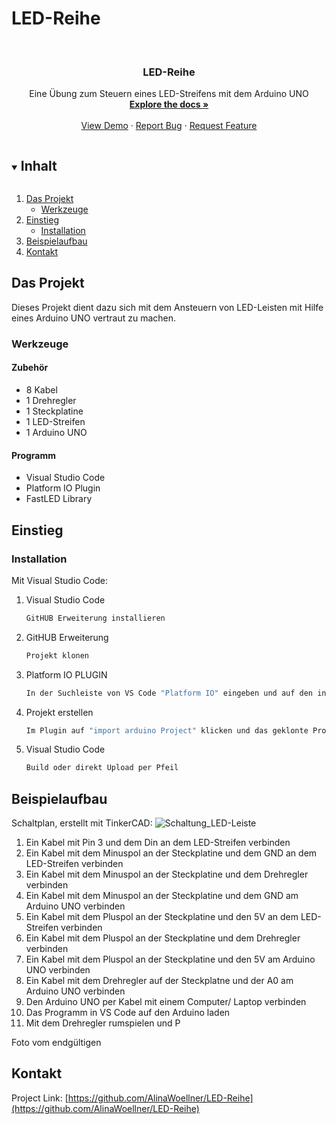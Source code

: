 # LED-Reihe

<!--
*** Thanks for checking out the Best-README-Template. If you have a suggestion
*** that would make this better, please fork the repo and create a pull request
*** or simply open an issue with the tag "enhancement".
*** Thanks again! Now go create something AMAZING! :D
***
***
***
*** To avoid retyping too much info. Do a search and replace for the following:
*** github_username, repo_name, twitter_handle, email, project_title, project_description
-->



<!-- PROJECT SHIELDS -->
<!--
*** I'm using markdown "reference style" links for readability.
*** Reference links are enclosed in brackets [ ] instead of parentheses ( ).
*** See the bottom of this document for the declaration of the reference variables
*** for contributors-url, forks-url, etc. This is an optional, concise syntax you may use.
*** https://www.markdownguide.org/basic-syntax/#reference-style-links
-->

<!-- PROJECT LOGO -->
<br />
<p align="center">

  <h3 align="center">LED-Reihe</h3>

  <p align="center">
    Eine Übung zum Steuern eines LED-Streifens mit dem Arduino UNO
    <br />
    <a href="https://github.com/AlinaWoellner/LED-Reihe"><strong>Explore the docs »</strong></a>
    <br />
    <br />
    <a href="https://github.com/AlinaWoellner/LED-Reihe">View Demo</a>
    ·
    <a href="https://github.com/AlinaWoellner/LED-Reihe/issues">Report Bug</a>
    ·
    <a href="https://github.com/AlinaWoellner/LED-Reihe/issues">Request Feature</a>
  </p>
</p>



<!-- TABLE OF CONTENTS -->
<details open="open">
  <summary><h2 style="display: inline-block">Inhalt</h2></summary>
  <ol>
    <li>
      <a href="#das-projekt">Das Projekt</a>
      <ul>
        <li><a href="#werkzeuge">Werkzeuge</a></li>
      </ul>
    </li>
    <li>
      <a href="#einstieg">Einstieg</a>
      <ul>
        <li><a href="#installation">Installation</a></li>
      </ul>
    </li>
    <li><a href="#beispielaufbau">Beispielaufbau</a></li>
    <li><a href="#kontakt">Kontakt</a></li>
  </ol>
</details>



<!-- ABOUT THE PROJECT -->
## Das Projekt

Dieses Projekt dient dazu sich mit dem Ansteuern von LED-Leisten mit Hilfe eines Arduino UNO vertraut zu machen. 

### Werkzeuge

#### Zubehör
* []()  8 Kabel
* []()  1 Drehregler
* []()  1 Steckplatine
* []()  1 LED-Streifen
* []()  1 Arduino UNO

#### Programm
* []()  Visual Studio Code
* []()  Platform IO Plugin
* []()  FastLED Library

<!-- GETTING STARTED -->
## Einstieg

### Installation

Mit Visual Studio Code:
1. Visual Studio Code
   ```sh
   GitHUB Erweiterung installieren
   ```
1. GitHUB Erweiterung
   ```sh
   Projekt klonen
   ```
3. Platform IO PLUGIN
   ```sh
   In der Suchleiste von VS Code "Platform IO" eingeben und auf den installieren Button klicken
   ```
2. Projekt erstellen
   ```sh
   Im Plugin auf "import arduino Project" klicken und das geklonte Projekt auswählen
   ```
1. Visual Studio Code
   ```sh
   Build oder direkt Upload per Pfeil
   ```

<!-- USAGE EXAMPLES -->
## Beispielaufbau
Schaltplan, erstellt mit TinkerCAD:
![Schaltung_LED-Leiste](https://user-images.githubusercontent.com/82510384/127341124-66ae06f7-26a4-4167-9503-6fd221d3b147.png)

  1.  Ein Kabel mit Pin 3 und dem Din an dem LED-Streifen verbinden
  2.  Ein Kabel mit dem Minuspol an der Steckplatine und dem GND an dem LED-Streifen verbinden
  3.  Ein Kabel mit dem Minuspol an der Steckplatine und dem Drehregler verbinden
  4.  Ein Kabel mit dem Minuspol an der Steckplatine und dem GND am Arduino UNO verbinden
  5.  Ein Kabel mit dem Pluspol an der Steckplatine und den 5V an dem LED-Streifen verbinden
  6.  Ein Kabel mit dem Pluspol an der Steckplatine und dem Drehregler verbinden
  7.  Ein Kabel mit dem Pluspol an der Steckplatine und den 5V am Arduino UNO verbinden
  8.  Ein Kabel mit dem Drehregler auf der Steckplatne und der A0 am Arduino UNO verbinden
  9.  Den Arduino UNO per Kabel mit einem Computer/ Laptop verbinden
  10. Das Programm in VS Code auf den Arduino laden
  11. Mit dem Drehregler rumspielen und P


Foto vom endgültigen 
 

<!-- CONTACT -->
## Kontakt

Project Link: [https://github.com/AlinaWoellner/LED-Reihe](https://github.com/AlinaWoellner/LED-Reihe)
